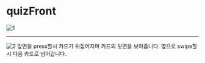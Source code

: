 # quizFront
![1](https://github.com/jeonghawook/quizFront/assets/126029736/6291ff4e-02ed-4a55-bb73-05ce405dd9e2)


---
![2](https://github.com/jeonghawook/quizFront/assets/126029736/7f098233-5e0a-40ce-a689-4bd475eaa445)
앞면을 press할시 카드가 뒤집어지며 카드의 뒷면을 보여줍니다. 옆으로 swipe할시 다음 카드로 넘어갑니다.
